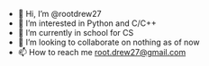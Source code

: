 - 👋 Hi, I’m @rootdrew27
- 👀 I’m interested in Python and C/C++
- 🌱 I’m currently in school for CS 
- 💞️ I’m looking to collaborate on nothing as of now
- 📫 How to reach me root.drew27@gmail.com

<!---
rootdrew27/rootdrew27 is a ✨ special ✨ repository because its `README.md` (this file) appears on your GitHub profile.
You can click the Preview link to take a look at your changes.
--->
